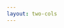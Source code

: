 ```yaml
---
layout: two-cols
---
```


<template v-slot:default>
<h1 class="abs-bl font-extrabold">目录</h1>

<div class="flex flex-col gap-2 justify-between">
  <div class="flex flex-col gap-4">
    <v-clicks>
    <StructurePoint number="1" title="抖音 - 项目经历">
        <b>电子牵、乐小活、FollowMe</b>
    </StructurePoint>
    <!-- <StructurePoint number="2" title="抖音 - 技术">
        <b>前端架构</b>
    </StructurePoint> -->
    <StructurePoint number="2" title="研发流程的进化">
        <b>物料包 -> 微前端 -> Monorepo</b>
    </StructurePoint>
    <StructurePoint number="3" title="研发流程的规范">
        <b>gitflow、CI CD</b>
    </StructurePoint>
    <StructurePoint number="4" title="提效工具">
        <b>工具的解耦和统一管理</b>
    </StructurePoint>
    <StructurePoint number="5" title="工程化思维">
        <b>注重文档构建和输出，减少沟通成本</b>
    </StructurePoint>
    </v-clicks>
  </div>
  <!-- <div class="mt-5">
    <a href="https://gitlab.estg.ipp.pt/DSousa/lei_pf2021_8160334" class="inline-flex gap-2 items-center !hover:text-beapt text-sm">
      <jam-gitlab />
      Repositório
    </a>
  </div> -->
</div>

</template>
<template v-slot:right>

<div class="flex flex-col gap-4">
    <v-clicks>
    <!-- <StructurePoint number="5" title="工程化思维">
        <b>注重文档构建和输出，减少沟通成本</b>
    </StructurePoint> -->
    <StructurePoint number="6" title="抖音 - Follow Me">
        <b>担任后端开发工程师</b>
    </StructurePoint>
    <StructurePoint number="7" title="科大讯飞">
        <b>讯飞新高考门户</b>
    </StructurePoint>
    <StructurePoint number="8" title="我能为 CACS 做什么">
        <b>前端...</b>
    </StructurePoint>
    </v-clicks>
</div>
</template>